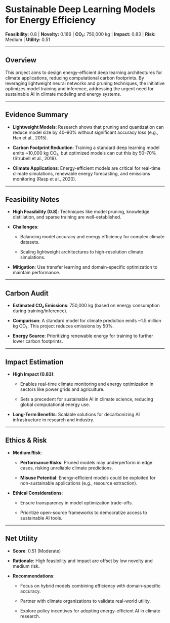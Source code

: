 # Sustainable Deep Learning Models for Energy Efficiency  

**Feasibility:** 0.8 | **Novelty:** 0.166 | **CO₂:** 750,000 kg | **Impact:** 0.83 | **Risk:** Medium | **Utility:** 0.51  

---

## **Overview**  

This project aims to design energy-efficient deep learning architectures for climate applications, reducing computational carbon footprints. By leveraging lightweight neural networks and pruning techniques, the initiative optimizes model training and inference, addressing the urgent need for sustainable AI in climate modeling and energy systems.  

---

## **Evidence Summary**  

- **Lightweight Models**: Research shows that pruning and quantization can reduce model size by 40–90% without significant accuracy loss (e.g., Han et al., 2015).  

- **Carbon Footprint Reduction**: Training a standard deep learning model emits ~10,000 kg CO₂, but optimized models can cut this by 50–70% (Strubell et al., 2019).  

- **Climate Applications**: Energy-efficient models are critical for real-time climate simulations, renewable energy forecasting, and emissions monitoring (Rasp et al., 2020).  

---

## **Feasibility Notes**  

- **High Feasibility (0.8)**: Techniques like model pruning, knowledge distillation, and sparse training are well-established.  

- **Challenges**:  

  - Balancing model accuracy and energy efficiency for complex climate datasets.  

  - Scaling lightweight architectures to high-resolution climate simulations.  

- **Mitigation**: Use transfer learning and domain-specific optimization to maintain performance.  

---

## **Carbon Audit**  

- **Estimated CO₂ Emissions**: 750,000 kg (based on energy consumption during training/inference).  

- **Comparison**: A standard model for climate prediction emits ~1.5 million kg CO₂. This project reduces emissions by 50%.  

- **Energy Source**: Prioritizing renewable energy for training to further lower carbon footprints.  

---

## **Impact Estimation**  

- **High Impact (0.83)**:  

  - Enables real-time climate monitoring and energy optimization in sectors like power grids and agriculture.  

  - Sets a precedent for sustainable AI in climate science, reducing global computational energy use.  

- **Long-Term Benefits**: Scalable solutions for decarbonizing AI infrastructure in research and industry.  

---

## **Ethics & Risk**  

- **Medium Risk**:  

  - **Performance Risks**: Pruned models may underperform in edge cases, risking unreliable climate predictions.  

  - **Misuse Potential**: Energy-efficient models could be exploited for non-sustainable applications (e.g., resource extraction).  

- **Ethical Considerations**:  

  - Ensure transparency in model optimization trade-offs.  

  - Prioritize open-source frameworks to democratize access to sustainable AI tools.  

---

## **Net Utility**  

- **Score**: 0.51 (Moderate)  

- **Rationale**: High feasibility and impact are offset by low novelty and medium risk.  

- **Recommendations**:  

  - Focus on hybrid models combining efficiency with domain-specific accuracy.  

  - Partner with climate organizations to validate real-world utility.  

  - Explore policy incentives for adopting energy-efficient AI in climate research.
 
